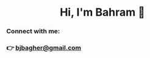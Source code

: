 <h1 align="center">Hi, I'm Bahram 👋</h1>

<h3 align="left">Connect with me:</h3>

### 👉 bjbagher@gmail.com
